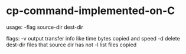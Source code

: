 # cp-command-implemented-on-C

usage: -flag source-dir dest-dir

flags:
  -v output transfer info like time bytes copied and speed
  -d delete dest-dir files that source dir has not
  -l list files copied

